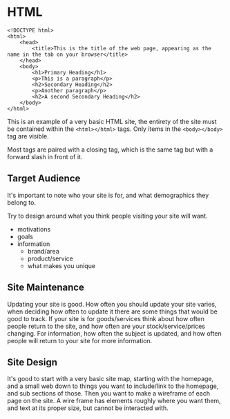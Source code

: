 # HTML

```
<!DOCTYPE html>
<html>
    <head>
        <title>This is the title of the web page, appearing as the name in the tab on your browser</title>
    </head>
    <body>
        <h1>Primary Heading</h1>
        <p>This is a paragraph</p>
        <h2>Secondary Heading</h2>
        <p>Another paragraph</p>
        <h2>A second Secondary Heading</h2>
    </body>
</html>
```
This is an example of a very basic HTML site, the entirety of the site must be contained within the ```<html></html>``` tags. Only items in the ```<body></body>``` tag are visible.

Most tags are paired with a closing tag, which is the same tag but with a forward slash in front of it.


## Target Audience
It's important to note who your site is for, and what demographics they belong to.

Try to design around what you think people visiting your site will want.
- motivations
- goals
- information
  - brand/area
  - product/service
  - what makes you unique

## Site Maintenance
Updating your site is good. How often you should update your site varies, when deciding how often to update it there are some things that would be good to track. If your site is for goods/services think about how often people return to the site, and how often are your stock/service/prices changing. For information, how often the subject is updated, and how often people will return to your site for more information.

## Site Design
It's good to start with a very basic site map, starting with the homepage, and a small web down to things you want to include/link to the homepage, and sub sections of those. Then you want to make a wireframe of each page on the site. A wire frame has elements roughly where you want them, and text at its proper size, but cannot be interacted with.
